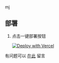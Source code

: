 mj
## 部署

1. 点击一键部署按钮

   [![Deploy with Vercel](https://vercel.com/button)](https://vercel.com/new/clone?repository-url=https%3A%2F%2Fgithub.com%2Fsviphaige%2Fvercel-proxy-openai&project-name=vercel-proxy-openai&repository-name=vercel-proxy-openai&root-directory=src)

有问题可以 [在此](https://github.com/sviphaige/vercel-proxy-openai/issues) 留言
